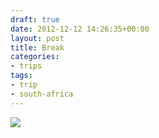 ```yaml
---
draft: true
date: 2012-12-12 14:26:35+00:00
layout: post
title: Break
categories:
- trips
tags:
- trip
- south-africa
---
```


[![](http://clemi.ag3r.at/wp-content/uploads/2012/12/wpid-Photo-12.12.2012-1605.jpg)](http://clemi.ag3r.at/wp-content/uploads/2012/12/wpid-Photo-12.12.2012-1605.jpg)





